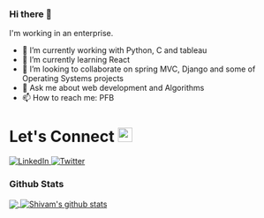 ### Hi there 👋

I'm working in an enterprise.

* 🔭 I’m currently working with  Python, C and tableau 
* 🌱 I’m currently learning React
* 👯 I’m looking to collaborate on spring MVC, Django and some of Operating Systems projects
* 💬 Ask me about web development and Algorithms
* 📫 How to reach me: PFB

# Let's Connect <img src="https://github.com/TheDudeThatCode/TheDudeThatCode/blob/master/Assets/Hi.gif" width="26px">

<a target="_blank" href="https://www.linkedin.com/in/raishivam29/" target="_blank">
<img alt="LinkedIn" src="https://img.shields.io/badge/LinkedIn-0077B5?style=for-the-badge&logo=linkedin&logoColor=white" />
</a>


<a target="_blank" href="https://medium.com/@raishivam29" target="_blank">
<img alt="Twitter" src="https://img.shields.io/badge/Medium-12100E?style=for-the-badge&logo=medium&logoColor=white" />
</a>
 
 
### Github Stats
<a href="https://github.com/raishivam29">
  <img align="center" src="https://github-readme-stats.vercel.app/api/top-langs/?username=raishivam29&theme=dark&hide_langs_below=1" />
</a>

<a href="https://github.com/raishivam29">
 <img align="center" src="https://github-readme-stats.vercel.app/api?username=raishivam29&show_icons=true&theme=dark&line_height=27" alt="Shivam's github stats"/>
</a>


<!-- Thanks to TheDudeThatCode -->

<!--
**nsky80/nsky80** is a ✨ _special_ ✨ repository because its `README.md` (this file) appears on your GitHub profile.

Here are some ideas to get you started:



- 😄 Pronouns: ...
- ⚡ Fun fact: ...
-->
